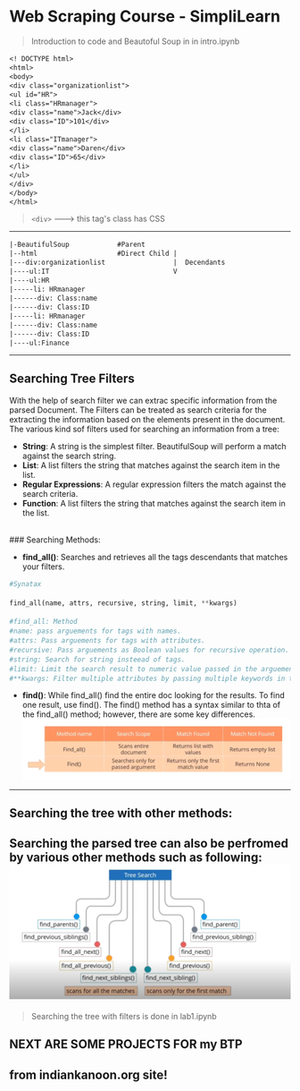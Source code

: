 # Web Scraping Course - SimpliLearn

>Introduction to code and Beautoful Soup in in intro.ipynb

```
<! DOCTYPE html>
<html>
<body>
<div class="organizationlist">
<ul id="HR">
<li class="HRmanager">
<div class="name">Jack</div>
<div class="ID">101</div>
</li>
<li class="ITmanager">
<div class="name">Daren</div>
<div class="ID">65</div>
</li>
</ul>
</div>
</body>
</html>
```

> ```<div>``` ---> this tag's class has CSS

---
```
|-BeautifulSoup            #Parent
|--html                    #Direct Child |
|---div:organizationlist                 |  Decendants   
|----ul:IT                               V
|----ul:HR
|-----li: HRmanager
|------div: Class:name
|------div: Class:ID
|-----li: HRmanager
|------div: Class:name
|------div: Class:ID
|----ul:Finance

```
---

## Searching Tree Filters

With the help of search filter we can extrac specific information from the parsed Document.
The Filters can be treated as search criteria for the extracting the information based on the elements present in the document.
<br>The various kind sof filters used for searching an information from a tree:

- **String**: A string is the simplest filter. BeautifulSoup will perform a match against the search string.
- **List**: A list filters the string that matches against the search item in the list.
- **Regular Expressions**: A regular expression filters the match against the search criteria.
- **Function**: A list filters the string that matches against the search item in the list.
<br>
### Searching Methods:

- **find_all()**: Searches and retrieves all the tags descendants that matches your filters.
```python
#Synatax

find_all(name, attrs, recursive, string, limit, **kwargs)

#find_all: Method
#name: pass arguements for tags with names.
#attrs: Pass arguements for tags with attributes.
#recursive: Pass arguements as Boolean values for recursive operation.
#string: Search for string insteead of tags.
#limit: Limit the search result to numeric value passed in the arguement.
#**kwargs: Filter multiple attributes by passing multiple keywords in the arguement.
```
- **find()**: While find_all() find the entire doc looking for the results. To find one result, use find(). The find() method has a syntax similar to thta of the find_all() method; however, there are some key differences.
![alt text](image.png)
---

## Searching the tree with other methods:
Searching the parsed tree can also be perfromed by various other methods such as following:
![alt text](image-2.png)
---
>Searching the tree with filters is done in lab1.ipynb

## NEXT ARE SOME PROJECTS FOR my BTP 
## from indiankanoon.org site!
